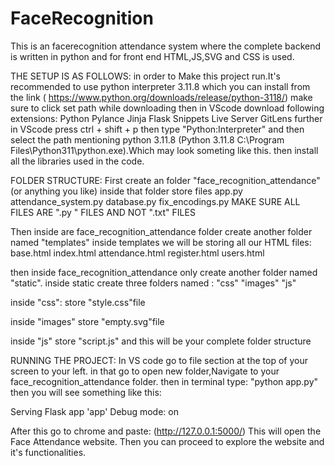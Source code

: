 # FaceRecognition
This is an facerecognition attendance system where the complete backend is written in python and for front end HTML,JS,SVG and CSS is used.

THE SETUP IS AS FOLLOWS:
in order to Make this project run.It's recommended to use python interpreter 3.11.8 which you can install from the link
( https://www.python.org/downloads/release/python-3118/) make sure to click set path while downloading
then in  VScode download following extensions:
Python
Pylance
Jinja
Flask Snippets
Live Server
GitLens
further in VScode press ctrl + shift + p
then type "Python:Interpreter"
and then select the path mentioning python 3.11.8
(Python 3.11.8 C:\Program Files\Python311\python.exe).Which may look someting like this.
then install all the libraries used in the code.

FOLDER STRUCTURE:
First create an folder 
"face_recognition_attendance"(or anything you like)
inside that folder store files
app.py
attendance_system.py
database.py
fix_encodings.py
MAKE SURE ALL FILES ARE ".py " FILES AND NOT ".txt" FILES

Then inside are face_recognition_attendance folder create another folder named "templates"
inside templates we will be storing all our HTML files:
base.html
index.html
attendance.html
register.html
users.html

then inside face_recognition_attendance only create another folder named "static".
inside static create three folders named :
"css"
"images"
"js"

inside "css":
store "style.css"file

inside "images"
store "empty.svg"file

inside "js"
store "script.js"
and this will be your complete folder structure 

RUNNING THE PROJECT:
In VS code go to file section at the top of your screen to your left.
in that go to open new folder,Navigate to your face_recognition_attendance folder.
then in terminal type:
"python app.py"
then you will see something like this:

Serving Flask app 'app'
Debug mode: on
   
After this go to chrome and paste:
(http://127.0.0.1:5000/)
This will open the Face Attendance website.
Then you can proceed to explore the website and it's functionalities.


